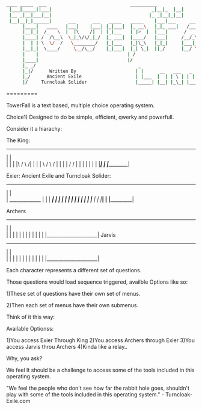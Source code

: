 ```bash
____ _____  ___    				              __________
 |___|_____||___|                                     _|__|_  |__|
 |__ _|__|___|__|                                    |_ _|__|_|__|
 |__|__|_|______|      ___      ___   _____   _____    |___|___     ___    ___     ___
      |____|   ____   |___|    |___| |_|___|  |_ __\   |_|_ ___|   /___\   | |     | |
      |__|_|  /_   \  |  |\    /|  | |_|___   | |>  |  |___|      /  _ _\  |_|     |_|
      |____| /  /\__\  \_|_\/\/_|_/  |_ ___|  |____/   |___|     /__/_\  \ | |     | |
      |  | | \  \/  /   \________/   |_|___   |_|\_\   |_|_|     |___|___| |_|___  |_|___
      |__|_|  \____/	 \__/\__/    |_|___|  |_| \_|  ||_/	     |__/ \__| |_____| |_____|	
      |    |					             | /        
      |____|					             |/
      |_ _/                                      _
      |_|/      Written By                      | |      __   ___   _  _   _  _
      |_/      Ancient Exile                    | |___  |  | | \ | | || | | \/ |
      |/     Turncloak Solider                  |_____| |__| |_\_| |____| |_/\_|

```
=========

TowerFall is a text based, multiple choice operating system.

 Choice1) Designed to do be simple, efficient, qwerky and powerfull.

Consider it a hiarachy:

The King:
 _____________________
|                     |                     
|                     |
|   |\    / \    /|   |
|   | \  /   \  / |   |
|   |  \/     \/  |   |
|   |             |   |
|   |_____________|   |
|_____________________|

Exier: Ancient Exile and Turncloak Solider:

 _____________________
|                     |                     
|    _____________    |
|   |   __________|   |
|   |   |______       |
|   |    ______|      |
|   |   |_________    |
|   |_____________|   |
|_____________________|

Archers

 ____________________
|                     |                     
|                     |
|                     |
|                     |
|                     |
|                     |
|                     |
|_____________________|
Jarvis

 ____________________
|                     |                     
|                     |
|                     |
|                     |
|                     |
|                     |
|                     |
|_____________________|

Each character represents a different set of questions.

Those questions would load sequence triggered, availble Options like so:

1)These set of questions have their own set of menus.

2)Then each set of menus have their own  submenus.

Think of it this way:

Available Optionss:

1)You access Exier Through King
2)You access Archers through Exier
3)You access Jarvis throu Archers
4)Kinda like a relay..

Why, you ask?

We feel It should be a challenge to access some of the tools included in this operating system.

"We feel the people who don't see how far the rabbit hole goes, shouldn't play with some of the tools included in this operating system." - Turncloak-Exile.com